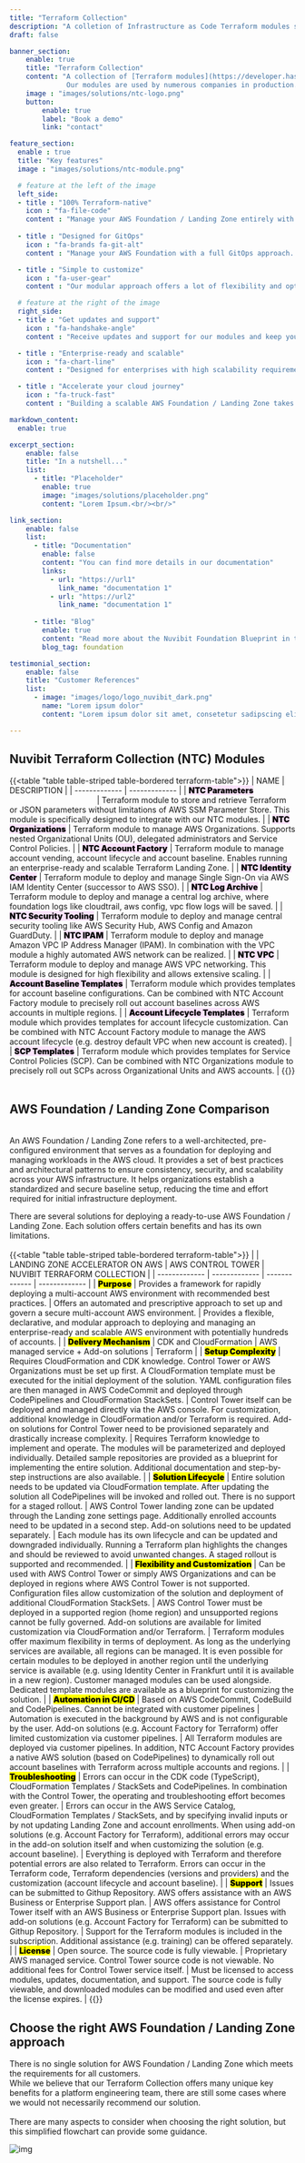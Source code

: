 ```yaml
---
title: "Terraform Collection"
description: "A colletion of Infrastructure as Code Terraform modules specifically designed to deploy and manage an enterprise ready, compliant and scalable AWS cloud foundation."
draft: false

banner_section:
    enable: true
    title: "Terraform Collection"
    content: "A collection of [Terraform modules](https://developer.hashicorp.com/terraform/tutorials/modules/module) specifically designed to deploy and manage an enterprise ready, compliant and scalable AWS cloud foundation. 
              Our modules are used by numerous companies in production. Some modules are open source, others are only accessible to our customers and all of them are continuously improved.<br><br>"
    image : "images/solutions/ntc-logo.png"
    button:
        enable: true
        label: "Book a demo"
        link: "contact"

feature_section:
  enable : true
  title: "Key features"
  image : "images/solutions/ntc-module.png"

  # feature at the left of the image
  left_side:
  - title : "100% Terraform-native"
    icon : "fa-file-code"
    content : "Manage your AWS Foundation / Landing Zone entirely with Terraform without any dependencies on AWS Control Tower and CloudFormation."
    
  - title : "Designed for GitOps"
    icon : "fa-brands fa-git-alt"
    content : "Manage your AWS Foundation with a full GitOps approach. A self-service portal can be easily integrated via Git. [Segregation of duties](/faq/#segregation 'What is segregation of duties?') can be enforced with Git and pipeline permissions."

  - title : "Simple to customize"
    icon : "fa-user-gear"
    content : "Our modular approach offers a lot of flexibility and options when it comes to implementing a personalized AWS Foundation / Landing Zone. We provide customization templates as a starting point that can be adopted or modified."

  # feature at the right of the image
  right_side:
  - title : "Get updates and support"
    icon : "fa-handshake-angle"
    content : "Receive updates and support for our modules and keep your AWS Foundation up to date and running. We specialize in AWS and Terraform with years of hands-on experience."

  - title : "Enterprise-ready and scalable"
    icon : "fa-chart-line"
    content : "Designed for enterprises with high scalability requirements, aligned with industry standards and AWS best practices."

  - title : "Accelerate your cloud journey"
    icon : "fa-truck-fast"
    content : "Building a scalable AWS Foundation / Landing Zone takes a lot of time and effort. With our collection, you can leverage our extensive experience with AWS and Terraform to significantly accelerate your implementation process."

markdown_content:
  enable: true

excerpt_section:
    enable: false
    title: "In a nutshell..."
    list:
      - title: "Placeholder"
        enable: true
        image: "images/solutions/placeholder.png"
        content: "Lorem Ipsum.<br/><br/>"

link_section:
    enable: false
    list:
      - title: "Documentation"
        enable: false
        content: "You can find more details in our documentation"
        links:
          - url: "https://url1"
            link_name: "documentation 1"
          - url: "https://url2"
            link_name: "documentation 1"
      
      - title: "Blog"
        enable: true
        content: "Read more about the Nuvibit Foundation Blueprint in these blog posts"
        blog_tag: foundation

testimonial_section:
    enable: false
    title: "Customer References"
    list:
      - image: "images/logo/logo_nuvibit_dark.png"
        name: "Lorem ipsum dolor"
        content: "Lorem ipsum dolor sit amet, consetetur sadipscing elitr, sed diam nonumy eirmod tempor invidunt"

---
```


## Nuvibit Terraform Collection (NTC) Modules 
{{<table "table table-striped table-bordered terraform-table">}}
| NAME | DESCRIPTION |
| ------------- | ------------- |
| <mark style="font-weight:900;background-color:#fbe3fc;">NTC Parameters</mark><img width=150/> | Terraform module to store and retrieve Terraform or JSON parameters without limitations of AWS SSM Parameter Store. This module is specifically designed to integrate with our NTC modules. |
| <mark style="font-weight:900;background-color:#fbe3fc;">NTC Organizations</mark> | Terraform module to manage AWS Organizations. Supports nested Organizational Units (OU), delegated administrators and Service Control Policies. |
| <mark style="font-weight:900;background-color:#fbe3fc;">NTC Account Factory</mark> | Terraform module to manage account vending, account lifecycle and account baseline. Enables running an enterprise-ready and scalable Terraform Landing Zone. |
| <mark style="font-weight:900;background-color:#fbe3fc;">NTC Identity Center</mark> | Terraform module to deploy and manage Single Sign-On via AWS IAM Identity Center (successor to AWS SSO). |
| <mark style="font-weight:900;background-color:#fbe3fc;">NTC Log Archive</mark> | Terraform module to deploy and manage a central log archive, where foundation logs like cloudtrail, aws config, vpc flow logs will be saved. |
| <mark style="font-weight:900;background-color:#fbe3fc;">NTC Security Tooling</mark> | Terraform module to deploy and manage central security tooling like AWS Security Hub, AWS Config and Amazon GuardDuty. |
| <mark style="font-weight:900;background-color:#fbe3fc;">NTC IPAM</mark> | Terraform module to deploy and manage Amazon VPC IP Address Manager (IPAM). In combination with the VPC module a highly automated AWS network can be realized. |
| <mark style="font-weight:900;background-color:#fbe3fc;">NTC VPC</mark> | Terraform module to deploy and manage AWS VPC networking. This module is designed for high flexibility and allows extensive scaling. |
| <mark style="font-weight:900;background-color:#fbe3fc;">Account Baseline Templates</mark> | Terraform module which provides templates for account baseline configurations. Can be combined with NTC Account Factory module to precisely roll out account baselines across AWS accounts in multiple regions. |
| <mark style="font-weight:900;background-color:#fbe3fc;">Account Lifecycle Templates</mark> | Terraform module which provides templates for account lifecycle customization. Can be combined with NTC Account Factory module to manage the AWS account lifecycle (e.g. destroy default VPC when new account is created). |
| <mark style="font-weight:900;background-color:#fbe3fc;">SCP Templates</mark> | Terraform module which provides templates for Service Control Policies (SCP). Can be combined with NTC Organizations module to precisely roll out SCPs across Organizational Units and AWS accounts. |
{{</table>}}
<br><br>

## AWS Foundation / Landing Zone Comparison
\
An AWS Foundation / Landing Zone refers to a well-architected, pre-configured environment that serves as a foundation for deploying and managing workloads in the AWS cloud.
It provides a set of best practices and architectural patterns to ensure consistency, security, and scalability across your AWS infrastructure. 
It helps organizations establish a standardized and secure baseline setup, reducing the time and effort required for initial infrastructure deployment. 

There are several solutions for deploying a ready-to-use AWS Foundation / Landing Zone. Each solution offers certain benefits and has its own limitations.
\
\
{{<table "table table-striped table-bordered terraform-table">}}
|  | LANDING ZONE ACCELERATOR ON AWS | AWS CONTROL TOWER | NUVIBIT TERRAFORM COLLECTION |
| ------------- | ------------- | ------------- | ------------- |
| <mark style="font-weight:900;">Purpose</mark> | Provides a framework for rapidly deploying a multi-account AWS environment with recommended best practices. | Offers an automated and prescriptive approach to set up and govern a secure multi-account AWS environment. | Provides a flexible, declarative, and modular approach to deploying and managing an enterprise-ready and scalable AWS environment with potentially hundreds of accounts. |
| <mark style="font-weight:900;">Delivery Mechanism</mark> | CDK and CloudFormation | AWS managed service + Add-on solutions | Terraform |
| <mark style="font-weight:900;">Setup Complexity</mark> | Requires CloudFormation and CDK knowledge. Control Tower or AWS Organizations must be set up first. A CloudFormation template must be executed for the initial deployment of the solution. YAML configuration files are then managed in AWS CodeCommit and deployed through CodePipelines and CloudFormation StackSets. | Control Tower itself can be deployed and managed directly via the AWS console. For customization, additional knowledge in CloudFormation and/or Terraform is required. Add-on solutions for Control Tower need to be provisioned separately and drastically increase complexity. | Requires Terraform knowledge to implement and operate. The modules will be parameterized and deployed individually. Detailed sample repositories are provided as a blueprint for implementing the entire solution. Additional documentation and step-by-step instructions are also available. |
| <mark style="font-weight:900;">Solution Lifecycle</mark> | Entire solution needs to be updated via CloudFormation template. After updating the solution all CodePipelines will be invoked and rolled out. There is no support for a staged rollout. | AWS Control Tower landing zone can be updated through the Landing zone settings page. Additionally enrolled accounts need to be updated in a second step. Add-on solutions need to be updated separately. | Each module has its own lifecycle and can be updated and downgraded individually. Running a Terraform plan highlights the changes and should be reviewed to avoid unwanted changes. A staged rollout is supported and recommended. |
| <mark style="font-weight:900;">Flexibility and Customization</mark> | Can be used with AWS Control Tower or simply AWS Organizations and can be deployed in regions where AWS Control Tower is not supported. Configuration files allow customization of the solution and deployment of additional CloudFormation StackSets. | AWS Control Tower must be deployed in a supported region (home region) and unsupported regions cannot be fully governed. Add-on solutions are available for limited customization via CloudFormation and/or Terraform. | Terraform modules offer maximum flexibility in terms of deployment. As long as the underlying services are available, all regions can be managed. It is even possible for certain modules to be deployed in another region until the underlying service is available (e.g. using Identity Center in Frankfurt until it is available in a new region). Customer managed modules can be used alongside. Dedicated template modules are available as a blueprint for customizing the solution. |
| <mark style="font-weight:900;">Automation in CI/CD</mark> | Based on AWS CodeCommit, CodeBuild and CodePipelines. Cannot be integrated with customer pipelines | Automation is executed in the background by AWS and is not configurable by the user. Add-on solutions (e.g. Account Factory for Terraform) offer limited customization via customer pipelines. | All Terraform modules are deployed via customer pipelines. In addition, NTC Account Factory provides a native AWS solution (based on CodePipelines) to dynamically roll out account baselines with Terraform across multiple accounts and regions. |
| <mark style="font-weight:900;">Troubleshooting</mark> | Errors can occur in the CDK code (TypeScript), CloudFormation Templates / StackSets and CodePipelines. In combination with the Control Tower, the operating and troubleshooting effort becomes even greater. | Errors can occur in the AWS Service Catalog, CloudFormation Templates / StackSets, and by specifying invalid inputs or by not updating Landing Zone and account enrollments. When using add-on solutions (e.g. Account Factory for Terraform), additional errors may occur in the add-on solution itself and when customizing the solution (e.g. account baseline). | Everything is deployed with Terraform and therefore potential errors are also related to Terraform. Errors can occur in the Terraform code, Terraform dependencies (versions and providers) and the customization (account lifecycle and account baseline). |
| <mark style="font-weight:900;">Support</mark> | Issues can be submitted to Githup Repository. AWS offers assistance with an AWS Business or Enterprise Support plan. | AWS offers assistance for Control Tower itself with an AWS Business or Enterprise Support plan. Issues with add-on solutions (e.g. Account Factory for Terraform) can be submitted to Githup Repository. | Support for the Terraform modules is included in the subscription. Additional assistance (e.g. training) can be offered separately. |
| <mark style="font-weight:900;">License</mark> | Open source. The source code is fully viewable. | Proprietary AWS managed service. Control Tower source code is not viewable. No additional fees for Control Tower service itself. | Must be licensed to access modules, updates, documentation, and support. The source code is fully viewable, and downloaded modules can be modified and used even after the license expires. |
{{</table>}}
<br>

## Choose the right AWS Foundation / Landing Zone approach

There is no single solution for AWS Foundation / Landing Zone which meets the requirements for all customers.<br>
While we believe that our Terraform Collection offers many unique key benefits for a platform engineering team, there are still some cases where we would not necessarily recommend our solution.
<br><br>
There are many aspects to consider when choosing the right solution, but this simplified flowchart can provide some guidance.

![img](images/solutions/ntc-decision-tree.png)